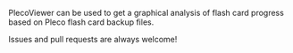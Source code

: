 PlecoViewer can be used to get a graphical analysis of flash card progress based on Pleco flash card backup files.

Issues and pull requests are always welcome!

